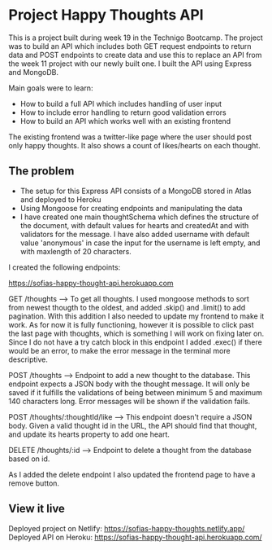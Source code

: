 # Project Happy Thoughts API
This is a project built during week 19 in the Technigo Bootcamp. 
The project was to build an API which includes both GET request endpoints to return data and POST endpoints to create data and use this to replace an API from the week 11 project with our newly built one. I built the API using Express and MongoDB. 

Main goals were to learn: 
- How to build a full API which includes handling of user input
- How to include error handling to return good validation errors
- How to build an API which works well with an existing frontend

The existing frontend was a twitter-like page where the user should post only happy thoughts. It also shows a count of likes/hearts on each thought. 

## The problem
- The setup for this Express API consists of a MongoDB stored in Atlas and deployed to Heroku 
- Using Mongoose for creating endpoints and manipulating the data 
- I have created one main thoughtSchema which defines the structure of the document, with default values for hearts and createdAt and with validators for the message. I have also added username with default value 'anonymous' in case the input for the username is left empty, and with maxlength of 20 characters.

I created the following endpoints:

https://sofias-happy-thought-api.herokuapp.com

GET /thoughts
--> To get all thoughts. I used mongoose methods to sort from newest thougth to the oldest, and added .skip() and .limit() to add pagination. With this addition I also needed to update my frontend to make it work. As for now it is fully functioning, however it is possible to click past the last page with thoughts, which is something I will work on fixing later on. 
Since I do not have a try catch block in this endpoint I added .exec() if there would be an error, to make the error message in the terminal more descriptive.

POST /thoughts
--> Endpoint to add a new thought to the database. This endpoint expects a JSON body with the thought message.
It will only be saved if it fulfills the validations of being between minimum 5 and maximum 140 characters long. Error messages will be shown if the validation fails.

POST /thoughts/:thoughtId/like
--> This endpoint doesn't require a JSON body. Given a valid thought id in the URL, the API should find that thought, and update its hearts property to add one heart. 

DELETE /thoughts/:id
--> Endpoint to delete a thought from the database based on id.

As I added the delete endpoint I also updated the frontend page to have a remove button.

## View it live

Deployed project on Netlify: https://sofias-happy-thoughts.netlify.app/
Deployed API on Heroku: https://sofias-happy-thought-api.herokuapp.com/
